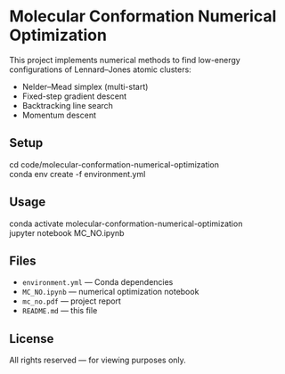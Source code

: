# Molecular Conformation Numerical Optimization

This project implements numerical methods to find low-energy configurations of Lennard–Jones atomic clusters:
- Nelder–Mead simplex (multi-start)
- Fixed-step gradient descent
- Backtracking line search
- Momentum descent

## Setup

cd code/molecular-conformation-numerical-optimization  
conda env create -f environment.yml

## Usage

conda activate molecular-conformation-numerical-optimization  
jupyter notebook MC_NO.ipynb

## Files

- `environment.yml` — Conda dependencies  
- `MC_NO.ipynb` — numerical optimization notebook  
- `mc_no.pdf` — project report  
- `README.md` — this file

## License

All rights reserved — for viewing purposes only.
